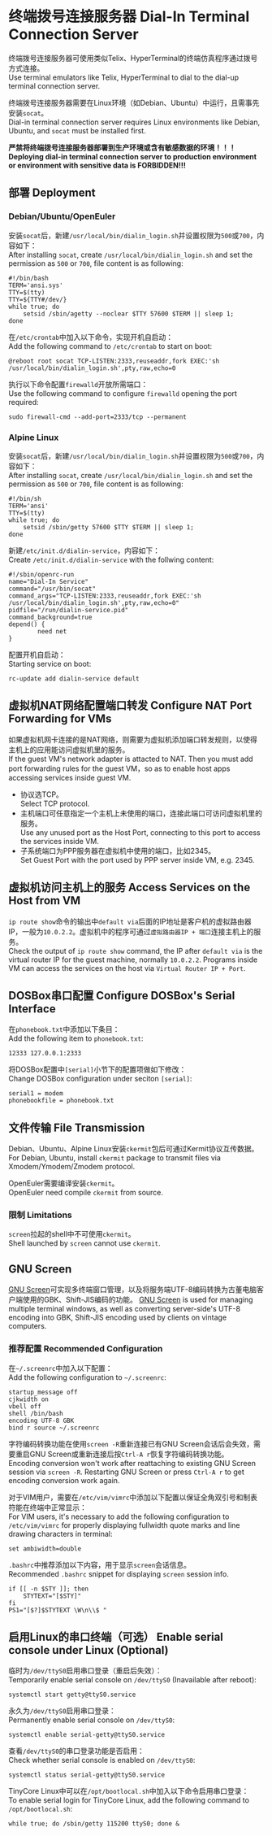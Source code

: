 终端拨号连接服务器 Dial-In Terminal Connection Server
=====================================================

终端拨号连接服务器可使用类似Telix、HyperTerminal的终端仿真程序通过拨号方式连接。  
Use terminal emulators like Telix, HyperTerminal to dial to the dial-up terminal connection server.

终端拨号连接服务器需要在Linux环境（如Debian、Ubuntu）中运行，且需事先安装`socat`。  
Dial-in terminal connection server requires Linux environments like Debian, Ubuntu, and `socat` must be installed first.

**严禁将终端拨号连接服务器部署到生产环境或含有敏感数据的环境！！！**  
**Deploying dial-in terminal connection server to production environment or environment with sensitive data is FORBIDDEN!!!**

## 部署 Deployment

### Debian/Ubuntu/OpenEuler

安装`socat`后，新建`/usr/local/bin/dialin_login.sh`并设置权限为`500`或`700`，内容如下：  
After installing `socat`, create `/usr/local/bin/dialin_login.sh` and set the permission as `500` or `700`, file content is as following:

	#!/bin/bash
	TERM='ansi.sys'
	TTY=$(tty)
	TTY=${TTY#/dev/}
	while true; do
		setsid /sbin/agetty --noclear $TTY 57600 $TERM || sleep 1;
	done

在`/etc/crontab`中加入以下命令，实现开机自启动：  
Add the following command to `/etc/crontab` to start on boot:

	@reboot root socat TCP-LISTEN:2333,reuseaddr,fork EXEC:'sh /usr/local/bin/dialin_login.sh',pty,raw,echo=0

执行以下命令配置`firewalld`开放所需端口：  
Use the following command to configure `firewalld` opening the port required:

	sudo firewall-cmd --add-port=2333/tcp --permanent

### Alpine Linux

安装`socat`后，新建`/usr/local/bin/dialin_login.sh`并设置权限为`500`或`700`，内容如下：  
After installing `socat`, create `/usr/local/bin/dialin_login.sh` and set the permission as `500` or `700`, file content is as following:

	#!/bin/sh
	TERM='ansi'
	TTY=$(tty)
	while true; do
		setsid /sbin/getty 57600 $TTY $TERM || sleep 1;
	done

新建`/etc/init.d/dialin-service`，内容如下：  
Create `/etc/init.d/dialin-service` with the follwing content:

	#!/sbin/openrc-run
	name="Dial-In Service"
	command="/usr/bin/socat"
	command_args="TCP-LISTEN:2333,reuseaddr,fork EXEC:'sh /usr/local/bin/dialin_login.sh',pty,raw,echo=0"
	pidfile="/run/dialin-service.pid"
	command_background=true
	depend() {
	        need net
	}

配置开机自启动：  
Starting service on boot:

	rc-update add dialin-service default

## 虚拟机NAT网络配置端口转发 Configure NAT Port Forwarding for VMs

如果虚拟机网卡连接的是NAT网络，则需要为虚拟机添加端口转发规则，以使得主机上的应用能访问虚拟机里的服务。  
If the guest VM's network adapter is attacted to NAT. Then you must add port forwarding rules for the guest VM，so as to enable host apps accessing services inside guest VM.

* 协议选TCP。  
  Select TCP protocol.
* 主机端口可任意指定一个主机上未使用的端口，连接此端口可访问虚拟机里的服务。  
  Use any unused port as the Host Port, connecting to this port to access the services inside VM.
* 子系统端口为PPP服务器在虚拟机中使用的端口，比如2345。  
  Set Guest Port with the port used by PPP server inside VM, e.g. 2345.

## 虚拟机访问主机上的服务 Access Services on the Host from VM

`ip route show`命令的输出中`default via`后面的IP地址是客户机的虚拟路由器IP，一般为`10.0.2.2`。虚拟机中的程序可通过`虚拟路由器IP + 端口`连接主机上的服务。  
Check the output of `ip route show` command, the IP after `default via` is the virtual router IP for the guest machine, normally `10.0.2.2`. Programs inside VM can access the services on the host via `Virtual Router IP + Port`.

## DOSBox串口配置 Configure DOSBox's Serial Interface

在`phonebook.txt`中添加以下条目：  
Add the following item to `phonebook.txt`:

	12333 127.0.0.1:2333

将DOSBox配置中`[serial]`小节下的配置项做如下修改：  
Change DOSBox configuration under seciton `[serial]`:

	serial1 = modem
	phonebookfile = phonebook.txt

## 文件传输 File Transmission

Debian、Ubuntu、Alpine Linux安装`ckermit`包后可通过Kermit协议互传数据。  
For Debian, Ubuntu, install `ckermit` package to transmit files via Xmodem/Ymodem/Zmodem protocol.

OpenEuler需要编译安装`ckermit`。  
OpenEuler need compile `ckermit` from source.

### 限制 Limitations

`screen`拉起的shell中不可使用`ckermit`。  
Shell launched by `screen` cannot use `ckermit`.

## GNU Screen

[GNU Screen](https://www.gnu.org/software/screen/)可实现多终端窗口管理，以及将服务端UTF-8编码转换为古董电脑客户端使用的GBK、Shift-JIS编码的功能。
[GNU Screen](https://www.gnu.org/software/screen/) is used for managing multiple terminal windows, as well as converting server-side's UTF-8 encoding into GBK, Shift-JIS encoding used by clients on vintage computers.

### 推荐配置 Recommended Configuration

在`~/.screenrc`中加入以下配置：  
Add the following configuration to `~/.screenrc`:

	startup_message off
	cjkwidth on
	vbell off
	shell /bin/bash
	encoding UTF-8 GBK
	bind r source ~/.screenrc

字符编码转换功能在使用`screen -R`重新连接已有GNU Screen会话后会失效，需要重启GNU Screen或重新连接后按`Ctrl-A r`恢复字符编码转换功能。  
Encoding conversion won't work after reattaching to existing GNU Screen session via `screen -R`. Restarting GNU Screen or press `Ctrl-A r` to get encoding conversion work again.

对于VIM用户，需要在`/etc/vim/vimrc`中添加以下配置以保证全角双引号和制表符能在终端中正常显示：  
For VIM users, it's necessary to add the following configuration to `/etc/vim/vimrc` for properly displaying fullwidth quote marks and line drawing characters in terminal:

	set ambiwidth=double

`.bashrc`中推荐添加以下内容，用于显示`screen`会话信息。  
Recommended `.bashrc` snippet for displaying `screen` session info.

	if [[ -n $STY ]]; then
		STYTEXT="[$STY]"
	fi
	PS1="[$?]$STYTEXT \W\n\\$ "

## 启用Linux的串口终端（可选） Enable serial console under Linux (Optional)

临时为`/dev/ttyS0`启用串口登录（重启后失效）：  
Temporarily enable serial console on `/dev/ttyS0` (Inavailable after reboot):

	systemctl start getty@ttyS0.service

永久为`/dev/ttyS0`启用串口登录：  
Permanently enable serial console on `/dev/ttyS0`:

	systemctl enable serial-getty@ttyS0.service

查看`/dev/ttyS0`的串口登录功能是否启用：  
Check whether serial console is enabled on `/dev/ttyS0`:

	systemctl status serial-getty@ttyS0.service

TinyCore Linux中可以在`/opt/bootlocal.sh`中加入以下命令启用串口登录：  
To enable serial login for TinyCore Linux, add the following command to `/opt/bootlocal.sh`:

	while true; do /sbin/getty 115200 ttyS0; done &

